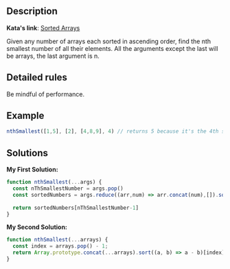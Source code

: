 ## Description

**Kata's link**: [Sorted Arrays](https://www.codewars.com/kata/56f2d43fe40b70a442000f26)

Given any number of arrays each sorted in ascending order, find the nth smallest number of all their elements.
All the arguments except the last will be arrays, the last argument is n.


## Detailed rules

Be mindful of performance.


## Example

```js
nthSmallest([1,5], [2], [4,8,9], 4) // returns 5 because it's the 4th smallest value
```

## Solutions

**My First Solution:**

```js
function nthSmallest(...args) {
  const nThSmallestNumber = args.pop()
  const sortedNumbers = args.reduce((arr,num) => arr.concat(num),[]).sort((a,b) => a-b)
  
  return sortedNumbers[nThSmallestNumber-1]
}
```

**My Second Solution:**

```js
function nthSmallest(...arrays) {
  const index = arrays.pop() - 1;
  return Array.prototype.concat(...arrays).sort((a, b) => a - b)[index];
}
```


